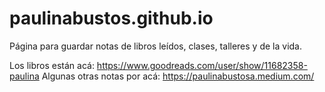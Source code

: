 # paulinabustos.github.io

Página para guardar notas de libros leídos, clases, talleres y de la vida. 

Los libros están acá: https://www.goodreads.com/user/show/11682358-paulina
Algunas otras notas por acá: https://paulinabustosa.medium.com/
